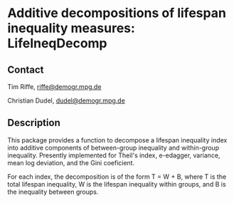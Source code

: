 # Additive decompositions of lifespan inequality measures: LifeIneqDecomp

## Contact

Tim Riffe, riffe@demogr.mpg.de

Christian Dudel, dudel@demogr.mpg.de

## Description

This package provides a function to decompose a lifespan inequality index into additive components of between-group inequality and within-group inequality. Presently implemented for Theil's index, e-edagger, variance, mean log deviation, and the Gini coeficient.

For each index, the decomposition is of the form T = W + B, where T is the total lifespan inequality, W is the lifespan inequality within groups, and B is the inequality between groups. 


